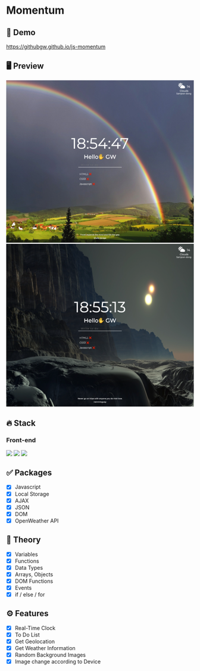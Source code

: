 # Momentum

## 🔗 Demo

https://githubgw.github.io/js-momentum

## 🖥 Preview

<img src="preview1.png">
<img src="preview2.png">

## 🔥 Stack

### Front-end

<img height="30" src="https://img.shields.io/badge/HTML5-E34F26?style=for-the-badge&logo=HTML5&logoColor=white" /> <img height="30" src="https://img.shields.io/badge/CSS3-1572B6?style=for-the-badge&logo=CSS3&logoColor=white"/> 
<img height="30" src="https://img.shields.io/badge/Javascript-black?style=for-the-badge&logo=Javascript&logoColor=F7DF1E"/>

## ✅ Packages

- [x] Javascript   
- [x] Local Storage   
- [x] AJAX    
- [x] JSON  
- [x] DOM
- [x] OpenWeather API

## 📖 Theory

- [x] Variables
- [x] Functions
- [x] Data Types
- [x] Arrays, Objects
- [x] DOM Functions
- [x] Events
- [x] if / else / for

## ⚙ Features

- [x] Real-Time Clock
- [x] To Do List
- [x] Get Geolocation
- [x] Get Weather Information
- [x] Random Background Images
- [x] Image change according to Device
